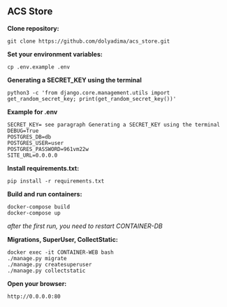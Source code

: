 
## ACS Store

**Clone repository:**

```
git clone https://github.com/dolyadima/acs_store.git
```

**Set your environment variables:**

```
cp .env.example .env
```

**Generating a SECRET_KEY using the terminal**

```
python3 -c 'from django.core.management.utils import get_random_secret_key; print(get_random_secret_key())'
```

**Example for .env**

```
SECRET_KEY= see paragraph Generating a SECRET_KEY using the terminal
DEBUG=True
POSTGRES_DB=db
POSTGRES_USER=user
POSTGRES_PASSWORD=961vm22w
SITE_URL=0.0.0.0
```

**Install requirements.txt:**

```
pip install -r requirements.txt
```

**Build and run containers:**

```
docker-compose build
docker-compose up
```
*after the first run, you need to restart CONTAINER-DB*

**Migrations, SuperUser, CollectStatic:**

```
docker exec -it CONTAINER-WEB bash
./manage.py migrate
./manage.py createsuperuser
./manage.py collectstatic
```

**Open your browser:**

```
http://0.0.0.0:80
```
